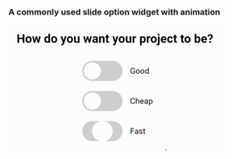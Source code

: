 ### A commonly used slide option widget with animation

<img src= "slide_option.gif" style="zoom:50%;" />
